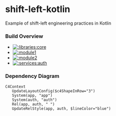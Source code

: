 # shift-left-kotlin
Example of shift-left engineering practices in Kotlin       

### Build Overview

- [![:libraries:core](https://github.com/albertlatacz/shift-left-kotlin/actions/workflows/core-build.yml/badge.svg)](https://github.com/albertlatacz/shift-left-kotlin/actions/workflows/core-build.yml)
- [![:module1](https://github.com/albertlatacz/shift-left-kotlin/actions/workflows/module1-build.yml/badge.svg)](https://github.com/albertlatacz/shift-left-kotlin/actions/workflows/module1-build.yml)
- [![:module2](https://github.com/albertlatacz/shift-left-kotlin/actions/workflows/module2-build.yml/badge.svg)](https://github.com/albertlatacz/shift-left-kotlin/actions/workflows/module2-build.yml)
- [![:services:auth](https://github.com/albertlatacz/shift-left-kotlin/actions/workflows/auth-build.yml/badge.svg)](https://github.com/albertlatacz/shift-left-kotlin/actions/workflows/auth-build.yml)

### Dependency Diagram

```mermaid
C4Context        
   UpdateLayoutConfig($c4ShapeInRow="3")           
   System(app, "app")
   System(auth, "auth")        
   Rel(app, auth, " ")
   UpdateRelStyle(app, auth, $lineColor="blue")        
```
